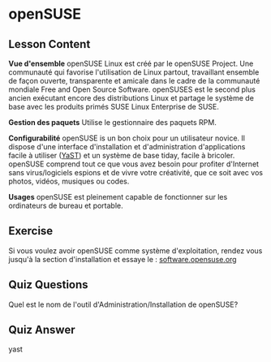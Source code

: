 # openSUSE

## Lesson Content

<b>Vue d'ensemble</b>
openSUSE Linux est créé par le openSUSE Project. Une communauté qui favorise l'utilisation de Linux partout, travaillant ensemble de façon ouverte, transparente et amicale dans le cadre de la communauté mondiale Free and Open Source Software. openSUSES est le second plus ancien exécutant encore des distributions Linux et partage le système de base avec les produits primés SUSE Linux Enterprise de SUSE.

<b>Gestion des paquets</b>
Utilise le gestionnaire des paquets RPM.

<b>Configurabilité</b>
openSUSE is un bon choix pour un utilisateur novice. Il dispose d'une interface d'installation et d'administration d'applications facile à utiliser (<a href="http://yast.github.io/">YaST</a>) et un système de base tiday, facile à bricoler. openSUSE comprend tout ce que vous avez besoin pour profiter d'Internet sans virus/logiciels espions et de vivre votre créativité, que ce soit avec vos photos, vidéos, musiques ou codes.

<b>Usages</b>
openSUSE est pleinement capable de fonctionner sur les ordinateurs de bureau et portable.

## Exercise

Si vous voulez avoir openSUSE comme système d'exploitation, rendez vous jusqu'à la section d'installation et essaye le : <a href='https://software.opensuse.org/'>software.opensuse.org</a>

## Quiz Questions

Quel est le nom de l'outil d'Administration/Installation de openSUSE?

## Quiz Answer

yast
